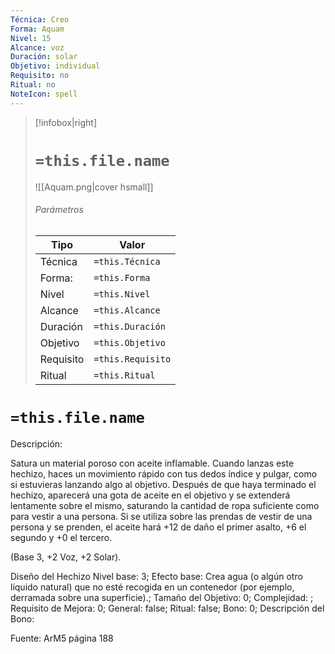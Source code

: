 ```yaml
---
Técnica: Creo
Forma: Aquam
Nivel: 15
Alcance: voz 
Duración: solar  
Objetivo: individual
Requisito: no
Ritual: no
NoteIcon: spell
---
```


> [!infobox|right]
> # `=this.file.name`
> ![[Aquam.png|cover hsmall]]
> ###### Parámetros
> Tipo |  Valor |
> ---|---|
> Técnica  | `=this.Técnica`  |
> Forma: | `=this.Forma`  |
> Nivel | `=this.Nivel`  |
> Alcance | `=this.Alcance` |
> Duración | `=this.Duración` |
> Objetivo | `=this.Objetivo` |
> Requisito | `=this.Requisito` |
> Ritual | `=this.Ritual` |

# `=this.file.name`
Descripción: <p>Satura un material poroso con aceite inflamable. Cuando lanzas este hechizo, haces un movimiento rápido con tus dedos índice y pulgar, como si estuvieras lanzando algo al objetivo. Después de que haya terminado el hechizo, aparecerá una gota de aceite en el objetivo y se extenderá lentamente sobre el mismo, saturando la cantidad de ropa suficiente como para vestir a una persona. Si se utiliza sobre las prendas de vestir de una persona y se prenden, el aceite hará +12 de daño el primer asalto, +6 el segundo y +0 el tercero.</p><p>(Base 3, +2 Voz, +2 Solar).</p><p></p>

Diseño del Hechizo
Nivel base: 3; Efecto base: Crea agua (o algún otro líquido natural) que no esté recogida en un contenedor (por ejemplo, derramada sobre una superficie).;  Tamaño del Objetivo: 0; Complejidad: ; Requisito de Mejora: 0; General: false; Ritual: false; Bono: 0; Descripción del Bono: 

Fuente: ArM5 página 188